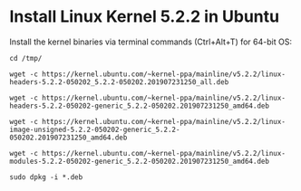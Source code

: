 # Install Linux Kernel 5.2.2 in Ubuntu

Install the kernel binaries via terminal commands (Ctrl+Alt+T) for 64-bit OS:
```
cd /tmp/

wget -c https://kernel.ubuntu.com/~kernel-ppa/mainline/v5.2.2/linux-headers-5.2.2-050202_5.2.2-050202.201907231250_all.deb

wget -c https://kernel.ubuntu.com/~kernel-ppa/mainline/v5.2.2/linux-headers-5.2.2-050202-generic_5.2.2-050202.201907231250_amd64.deb

wget -c https://kernel.ubuntu.com/~kernel-ppa/mainline/v5.2.2/linux-image-unsigned-5.2.2-050202-generic_5.2.2-050202.201907231250_amd64.deb

wget -c https://kernel.ubuntu.com/~kernel-ppa/mainline/v5.2.2/linux-modules-5.2.2-050202-generic_5.2.2-050202.201907231250_amd64.deb

sudo dpkg -i *.deb
```
